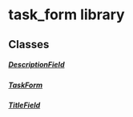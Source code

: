 



# task_form library











## Classes

##### [DescriptionField](../widgets_task_form/DescriptionField-class.md)






##### [TaskForm](../widgets_task_form/TaskForm-class.md)






##### [TitleField](../widgets_task_form/TitleField-class.md)



















